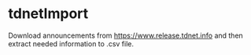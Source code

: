 # tdnetImport
Download announcements from https://www.release.tdnet.info and then extract needed information to .csv file.
